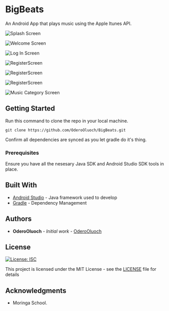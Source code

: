 # BigBeats

An Android App that plays music using the Apple Itunes API.



![Splash Screen](./app/src/main/res/drawable/bigbeatsone.png)

![Welcome Screen](./app/src/main/res/drawable/bigbeatstwo.png)

![Log In Screen](./app/src/main/res/drawable/bigbeatsthree.png)

![RegisterScreen](./app/src/main/res/drawable/bigbeatsfour.png)

![RegisterScreen](./app/src/main/res/drawable/list.png)

![RegisterScreen](./app/src/main/res/drawable/detail.png)

![Music Category Screen](./app/src/main/res/drawable/bigbeatsffive.png)




## Getting Started

Run this command to clone the repo in your local machine. 

```
git clone https://github.com/OderoOluoch/BigBeats.git
```
Confirm all dependencies are synced as you let gradle do it's thing.


### Prerequisites

Ensure you have all the nesesary Java SDK and Android Studio SDK tools in place.


## Built With

* [Android Studio](https://developer.android.com/) - Java framework used to develop
* [Gradle](https://gradle.org/) - Dependency Management



## Authors

* **OderoOluoch** - *Initial work* - [OderoOluoch](https://github.com/OderoOluoch)



## License
[![License: ISC](https://img.shields.io/badge/License-ISC-yellow.svg)](/LICENSE)

This project is licensed under the MIT License - see the [LICENSE](LICENSE) file for details

## Acknowledgments

* Moringa School.